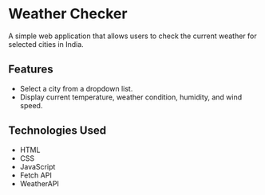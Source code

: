 # Weather Checker

A simple web application that allows users to check the current weather for selected cities in India.

## Features

- Select a city from a dropdown list.
- Display current temperature, weather condition, humidity, and wind speed.


## Technologies Used

- HTML
- CSS
- JavaScript
- Fetch API
- WeatherAPI
